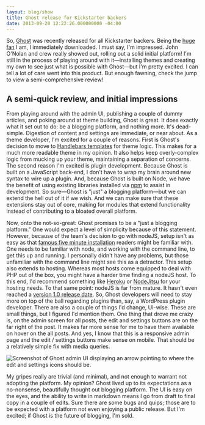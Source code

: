 ```yaml
---
layout: blog/show
title: Ghost release for Kickstarter backers
date: 2013-09-20 12:22:26.000000000 -04:00
---
```


So, [Ghost](https://en.ghost.org/ "Ghost") was recently released for all Kickstarter backers. Being the [huge fan](http://dstrunk.com/ghost-a-beautiful-blogging-platform-on-node-js/ "Ghost: A beautiful blogging platform on nodeJS - Daniel Strunk") I am, I immediately downloaded. I must say, I'm impressed. John O'Nolan and crew really showed out, rolling out a solid initial platform! I'm still in the process of playing around with it—installing themes and creating my own to see just what is possible with Ghost—but I'm pretty excited. I can tell a lot of care went into this product. But enough fawning, check the jump to view a semi-comprehensive review!

## A semi-quick review, and initial impressions

From playing around with the admin UI, publishing a couple of dummy articles, and poking around at theme building, Ghost is great. It does exactly what it set out to do: be a blogging platform, and nothing more. It's dead-simple. Digestion of content and settings are immediate, or near about. As a theme developer, I'm excited for a couple of reasons. First is Ghost's decision to move to [Handlebars templates](http://handlebarsjs.com/ "HandlebarsJS") for theme logic. This makes for a much more readable theme in my opinion. It also helps keep overly-complex logic from mucking up your theme, maintaining a separation of concerns. The second reason I'm excited is plugin development. Because Ghost is built on a JavaScript back-end, I don't have to wrap my brain around new syntax to wire up a plugin. And, because Ghost is built on Node, we have the benefit of using existing libraries installed via [npm](https://npmjs.org/ "Node Package Manager") to assist in development. So sure—Ghost is "just" a blogging platform—but we can extend the hell out of it if we wish. And we can make sure that these extensions stay out of core, making for modules that extend functionality instead of contributing to a bloated overall platform.

Now, onto the not-so-great: Ghost promises to be a "just a blogging platform." One would expect a level of simplicity because of this statement. However, because of the team's decision to go with nodeJS, setup isn't as easy as that [famous five minute installation](http://codex.wordpress.org/Installing_WordPress "WordPress Codex - Installing WordPress") readers might be familiar with. One needs to be familiar with node, and working with the command line, to get this up and running. I personally didn't have any problems, but those unfamiliar with the command line might see this as a detractor. This setup also extends to hosting. Whereas most hosts come equipped to deal with PHP out of the box, you might have a harder time finding a nodeJS host. To this end, I'd recommend something like [Heroku](https://www.heroku.com/ "Heroku") or [NodeJitsu](https://www.nodejitsu.com/ "Nodejitsu") for your hosting needs. To that same point: nodeJS is far from mature. It hasn't even reached a [version 1.0 release date](http://www.nodejs-news.com/NodeConf/The-Road-to-Nodejs-1.0/ "NodeConf - The Road to NodJS 1.0"). So, Ghost developers will need to stay more on top of the ball regarding plugins than, say, a WordPress plugin developer. There are also a couple of things I'd change, UI-wise. These are small things, but I figured I'd mention them. One thing that drove me crazy is, on the admin screen for all posts, the edit and settings buttons are on the far right of the post. It makes far more sense for me to have them available on hover on the all posts. And yes, I know that this is a responsive admin page and the edit / settings buttons make sense on mobile. That should be a relatively simple fix with media queries.

![Screenshot of Ghost admin UI displaying an arrow pointing to where the edit and settings icons should be.](http://dstrunk.com/content/uploads/2013/09/Screen-Shot-2013-09-20-at-12.46.14.jpg)

My gripes really are trivial (and minimal), and not enough to warrant not adopting the platform. My opinion? Ghost lived up to its expectations as a no-nonsense, beautifully thought out blogging platform. The UI is easy on the eyes, and the ability to write in markdown means I go from draft to final copy in a couple of edits. Sure there are some bugs and quips; those are to be expected with a platform not even enjoying a public release. But I'm excited; if Ghost is the future of blogging, I'm sold.
